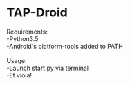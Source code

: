 # TAP-Droid
Requirements: <br>
  -Python3.5 <br>
  -Android's platform-tools added to PATH
   <br> <br>
Usage: <br>
  -Launch start.py via terminal <br>
  -Et viola!
